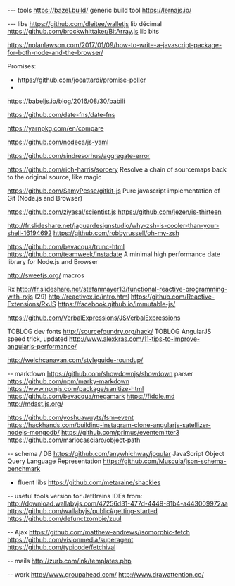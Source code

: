 
--- tools
https://bazel.build/ generic build tool
https://lernajs.io/


--- libs
https://github.com/dleitee/walletjs lib décimal
https://github.com/brockwhittaker/BitArray.js lib bits

https://nolanlawson.com/2017/01/09/how-to-write-a-javascript-package-for-both-node-and-the-browser/


Promises:
- https://github.com/joeattardi/promise-poller
- 

https://babeljs.io/blog/2016/08/30/babili


https://github.com/date-fns/date-fns


https://yarnpkg.com/en/compare

https://github.com/nodeca/js-yaml

https://github.com/sindresorhus/aggregate-error

https://github.com/rich-harris/sorcery  Resolve a chain of sourcemaps back to the original source, like magic

https://github.com/SamyPesse/gitkit-js Pure javascript implementation of Git (Node.js and Browser)

https://github.com/ziyasal/scientist.js
https://github.com/jezen/is-thirteen

http://fr.slideshare.net/jaguardesignstudio/why-zsh-is-cooler-than-your-shell-16194692
https://github.com/robbyrussell/oh-my-zsh

https://github.com/bevacqua/trunc-html
https://github.com/teamweek/instadate A minimal high performance date library for Node.js and Browser 

http://sweetjs.org/ macros

Rx
http://fr.slideshare.net/stefanmayer13/functional-reactive-programming-with-rxjs (29)
http://reactivex.io/intro.html
https://github.com/Reactive-Extensions/RxJS
https://facebook.github.io/immutable-js/

https://github.com/VerbalExpressions/JSVerbalExpressions

TOBLOG dev fonts http://sourcefoundry.org/hack/
TOBLOG AngularJS speed trick, updated http://www.alexkras.com/11-tips-to-improve-angularjs-performance/

http://welchcanavan.com/styleguide-roundup/

-- markdown
https://github.com/showdownjs/showdown parser
https://github.com/npm/marky-markdown
https://www.npmjs.com/package/sanitize-html
https://github.com/bevacqua/megamark
https://fiddle.md
http://mdast.js.org/

https://github.com/yoshuawuyts/fsm-event
https://hackhands.com/building-instagram-clone-angularjs-satellizer-nodejs-mongodb/
https://github.com/primus/eventemitter3
https://github.com/mariocasciaro/object-path

-- schema / DB
https://github.com/anywhichway/joqular JavaScript Object Query Language Representation
https://github.com/Muscula/json-schema-benchmark


- fluent libs
https://github.com/metaraine/shackles


-- useful tools
version for JetBrains IDEs from: http://download.wallabyjs.com/47256d31-477d-4449-81b4-a443009972aa
https://github.com/wallabyjs/public#getting-started
https://github.com/defunctzombie/zuul

-- Ajax
https://github.com/matthew-andrews/isomorphic-fetch
https://github.com/visionmedia/superagent
https://github.com/typicode/fetchival


-- mails
http://zurb.com/ink/templates.php


-- work
http://www.groupahead.com/
http://www.drawattention.co/
